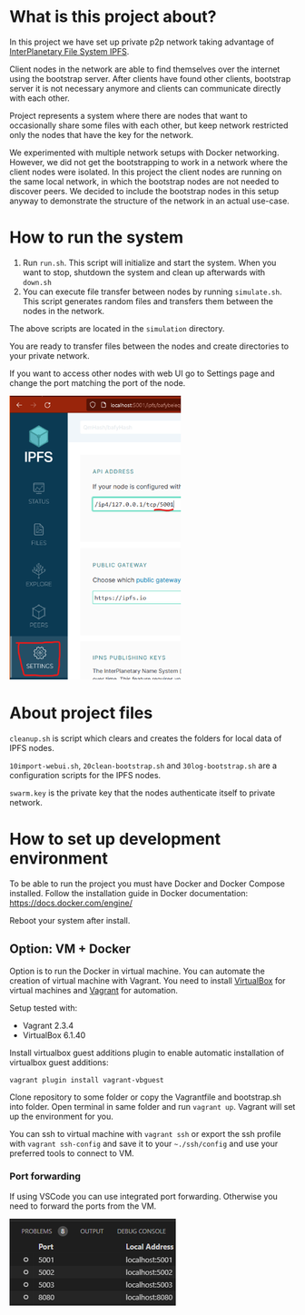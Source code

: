 # What is this project about?

In this project we have set up private p2p network taking advantage of [InterPlanetary File System IPFS][1].

Client nodes in the network are able to find themselves over the internet using the bootstrap server. After clients have found other clients, bootstrap server it is not necessary anymore and clients can communicate directly with each other.

Project represents a system where there are nodes that want to occasionally share some files with each other, but keep network restricted only the nodes that have the key for the network.

We experimented with multiple network setups with Docker networking. However, we did not get the bootstrapping to work in a network where the client nodes were isolated. In this project the client nodes are running on the same local network, in which the bootstrap nodes are not needed to discover peers. We decided to include the bootstrap nodes in this setup anyway to demonstrate the structure of the network in an actual use-case.

# How to run the system

1. Run `run.sh`. This script will initialize and start the system. When you want to stop, shutdown the system and clean up afterwards with `down.sh`
2. You can execute file transfer between nodes by running `simulate.sh`. This script generates random files and transfers them between the nodes in the network.

The above scripts are located in the `simulation` directory.

[Port forwarding]:#port-forwarding

You are ready to transfer files between the nodes and create directories to your private network.

If you want to access other nodes with web UI go to Settings page and change the port matching the port of the node.

<img src=img/Port_change.png alt="Port_change.png" height="500">

# About project files
`cleanup.sh` is script which clears and creates the folders for local data of IPFS nodes.

`10import-webui.sh`, `20clean-bootstrap.sh` and `30log-bootstrap.sh` are a configuration scripts for the IPFS nodes.

`swarm.key` is the private key that the nodes authenticate itself to private network.

# How to set up development environment

To be able to run the project you must have Docker and Docker Compose installed. Follow the installation guide in Docker documentation: https://docs.docker.com/engine/

Reboot your system after install.

## Option: VM + Docker

Option is to run the Docker in virtual machine. You can automate the creation of virtual machine with Vagrant. You need to install [VirtualBox][2] for virtual machines and [Vagrant][3] for automation.

Setup tested with:
 - Vagrant 2.3.4
 - VirtualBox 6.1.40

Install virtualbox guest additions plugin to enable automatic installation of virtualbox guest additions:

```console
vagrant plugin install vagrant-vbguest
```

Clone repository to some folder or copy the Vagrantfile and bootstrap.sh into folder. Open terminal in same folder and run `vagrant up`. Vagrant will set up the environment for you.

You can ssh to virtual machine with `vagrant ssh` or export the ssh profile with `vagrant ssh-config` and save it to your `~./ssh/config` and use your preferred tools to connect to VM.

### Port forwarding

If using VSCode you can use integrated port forwarding. Otherwise you need to forward the ports from the VM.

![Forwarded_ports.png](img/Forwarded_ports.png)

<!-- References -->
[1]: https://ipfs.tech/
[2]: https://www.virtualbox.org/
[3]: https://www.vagrantup.com/
